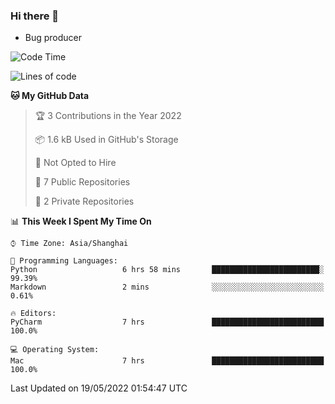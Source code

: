 ### Hi there 👋
* Bug producer
<!--START_SECTION:waka-->
![Code Time](http://img.shields.io/badge/Code%20Time-0%20secs-blue)

![Lines of code](https://img.shields.io/badge/From%20Hello%20World%20I%27ve%20Written-5%20Thousand%20lines%20of%20code-blue)

**🐱 My GitHub Data** 

> 🏆 3 Contributions in the Year 2022
 > 
> 📦 1.6 kB Used in GitHub's Storage 
 > 
> 🚫 Not Opted to Hire
 > 
> 📜 7 Public Repositories 
 > 
> 🔑 2 Private Repositories  
 > 
📊 **This Week I Spent My Time On** 

```text
⌚︎ Time Zone: Asia/Shanghai

💬 Programming Languages: 
Python                   6 hrs 58 mins       ████████████████████████░   99.39% 
Markdown                 2 mins              ░░░░░░░░░░░░░░░░░░░░░░░░░   0.61%

🔥 Editors: 
PyCharm                  7 hrs               █████████████████████████   100.0%

💻 Operating System: 
Mac                      7 hrs               █████████████████████████   100.0%

```


 Last Updated on 19/05/2022 01:54:47 UTC
<!--END_SECTION:waka-->
